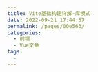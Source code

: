 ```yaml
---
title: Vite基础构建详解-库模式
date: 2022-09-21 17:44:57
permalink: /pages/00e563/
categories:
  - 前端
  - Vue文章
tags:
  - 
---
```


